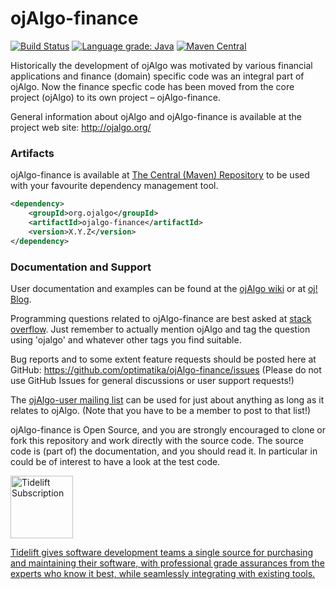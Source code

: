 # ojAlgo-finance
[![Build Status](https://travis-ci.org/optimatika/ojAlgo-finance.svg?branch=master)](https://travis-ci.org/optimatika/ojAlgo-finance) [![Language grade: Java](https://img.shields.io/lgtm/grade/java/g/optimatika/ojAlgo-finance.svg?logo=lgtm&logoWidth=18)](https://lgtm.com/projects/g/optimatika/ojAlgo-finance/context:java) [![Maven Central](https://maven-badges.herokuapp.com/maven-central/org.ojalgo/ojalgo-finance/badge.svg)](https://maven-badges.herokuapp.com/maven-central/org.ojalgo/ojalgo-finance/)

Historically the development of ojAlgo was motivated by various financial applications and finance (domain) specific code was an integral part of ojAlgo. Now the finance specfic code has been moved from the core project (ojAlgo) to its own project – ojAlgo-finance.

General information about ojAlgo and ojAlgo-finance is available at the project web site: http://ojalgo.org/

### Artifacts

ojAlgo-finance is available at [The Central (Maven) Repository](https://search.maven.org/artifact/org.ojalgo/ojalgo-finance) to be used with your favourite dependency management tool.

```xml
<dependency>
    <groupId>org.ojalgo</groupId>
    <artifactId>ojalgo-finance</artifactId>
    <version>X.Y.Z</version>
</dependency>
```

### Documentation and Support

User documentation and examples can be found at the [ojAlgo wiki](https://github.com/optimatika/ojAlgo/wiki/Finance) or at [oj! Blog](https://ojalgo.blogspot.com).

Programming questions related to ojAlgo-finance are best asked at [stack overflow](https://stackoverflow.com/search?tab=relevance&q=ojalgo). Just remember to actually mention ojAlgo and tag the question using 'ojalgo' and whatever other tags you find suitable.

Bug reports and to some extent feature requests should be posted here at GitHub: https://github.com/optimatika/ojAlgo-finance/issues
(Please do not use GitHub Issues for general discussions or user support requests!)

The [ojAlgo-user mailing list](https://sourceforge.net/p/ojalgo/mailman/ojalgo-user/) can be used for just about anything as long as it relates to ojAlgo. (Note that you have to be a member to post to that list!)

ojAlgo-finance is Open Source, and you are strongly encouraged to clone or fork this repository and work directly with the source code. The source code is (part of) the documentation, and you should read it. In particular in could be of interest to have a look at the test code.

<a href="https://tidelift.com/subscription/pkg/maven-org-ojalgo-ojalgo-finance?utm_source=maven-org-ojalgo-ojalgo-finance&utm_medium=referral&utm_campaign=readme" rel="nofollow"><img alt="Tidelift Subscription" height="100"  src="https://www.ojalgo.org/wp-content/uploads/2019/07/Tidelift_Logos_RGB_Tidelift_Mark_On-White-300x100.png"></a>

[Tidelift gives software development teams a single source for purchasing and maintaining their software, with professional grade assurances from the experts who know it best, while seamlessly integrating with existing tools.](https://tidelift.com/subscription/pkg/maven-org-ojalgo-ojalgo-finance?utm_source=maven-org-ojalgo-ojalgo-finance&utm_medium=referral&utm_campaign=readme)
